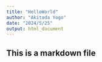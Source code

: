 ```yaml
---
title: "HelloWorld"
author: "Akitada Yogo"
date: "2024/5/25"
output: html_document
---
```

## This is a markdown file
